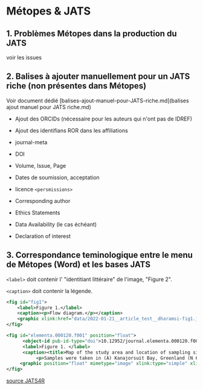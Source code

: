 # Métopes & JATS


## 1. Problèmes Métopes dans la production du JATS

voir les issues



## 2. Balises à ajouter manuellement pour un JATS riche (non présentes dans Métopes)

Voir document dédié [balises-ajout-manuel-pour-JATS-riche.md](balises ajout manuel pour JATS riche.md)

* Ajout des ORCIDs (nécessaire pour les auteurs qui n'ont pas de IDREF)

* Ajout des identifians ROR dans les affiliations

* journal-meta

* DOI

* Volume, Issue, Page

* Dates de soumission, acceptation
 
* licence `<persmissions>`

* Corresponding author

* Ethics Statements

* Data Availability (le cas échéant)

* Declaration of interest



## 3. Correspondance teminologique entre le menu de Métopes (Word) et les bases JATS

 `<label>` doit contenir l' "identitiant littéraire" de l'image, "Figure 2". 

`<caption>` doit contenir la légende.

```xml
<fig id="fig1">
    <label>Figure 1.</label>
    <caption><p>Flow diagram.</p></caption>
    <graphic xlink:href="data/2022-01-21__article_test__dharamsi-fig1.jpg"/>
</fig>
```

```xml
<fig id="elementa.000120.f001" position="float">
      <object-id pub-id-type="doi">10.12952/journal.elementa.000120.f001</object-id>
      <label>Figure 1. </label>
      <caption><title>Map of the study area and location of sampling sites in 2013 and 2014.</title>
           <p>Samples were taken in (A) Kanajorsuit Bay, Greenland (N 64.44632, W 51.57724), between 27 March and 5 April, 2013, and in (B) Kobbefjord, Greenland (N 64.15340, W 51.42275), between 12 and 21 March, 2014.</p></caption>
     <graphic position="float" mimetype="image" xlink:type="simple" xlink:href="journal.elementa.000120.f001.png"/>
</fig>
```
[source JATS4R](https://jats4r.org/display-objects-figures-tables-boxed-text-etc/#example-3-a-figure-with-alternative-graphical-representations)


